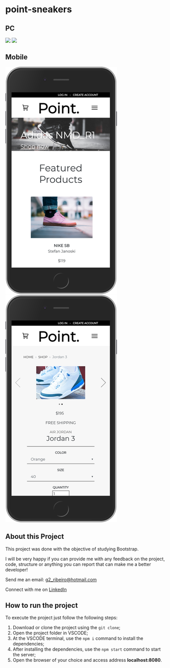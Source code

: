 # point-sneakers

## PC
![](readme/point-home-desk.gif)
![](readme/point-shop-desk.gif)

## Mobile
![](readme/point-home-mobile.png)
![](readme/point-sneakerPage-mobile.png)

## About this Project
 
This project was done with the objective of studying Bootstrap.

I will be very happy if you can provide me with any feedback on the project, code, structure or anything you can report that can make me a better developer!

Send me an email: g2_ribeiro@hotmail.com

Connect with me on [LinkedIn](https://www.linkedin.com/in/gustavo-ribeiro-488b4a17a/)

## How to run the project

To execute the project just follow the following steps:

  1. Download or clone the project using the `git clone`;
  2. Open the project folder in VSCODE;
  3. At the VSCODE terminal, use the `npm i` command to install the dependencies;
  4. After installing the dependencies, use the `npm start` command to start the server;
  5. Open the browser of your choice and access address __localhost:8080__.
